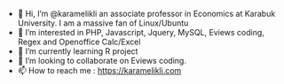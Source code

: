 - 👋 Hi, I’m @karamelikli an associate professor in Economics at Karabuk University.  I am a massive fan of  Linux/Ubuntu
- 👀 I’m interested in PHP, Javascript, Jquery, MySQL, Eviews coding, Regex and Openoffice Calc/Excel
- 🌱 I’m currently learning R project
- 💞️ I’m looking to collaborate on Eviews coding.
- 📫 How to reach me : https://karamelikli.com

<!---
karamelikli/karamelikli is a ✨ special ✨ repository because its `README.md` (this file) appears on your GitHub profile.
You can click the Preview link to take a look at your changes.
--->
